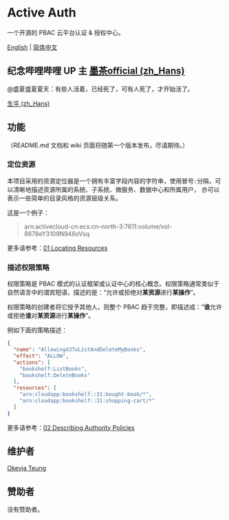 # Active Auth

一个开源的 PBAC 云平台认证 & 授权中心。

[English](../en/README.md) | [简体中文](README.md)

## 纪念哔哩哔哩 UP 主 [墨茶official (zh_Hans)](https://space.bilibili.com/212535360)

@盛夏盛夏夏天：有些人活着，已经死了，可有人死了，才开始活了。

[生平 (zh_Hans)](https://www.bilibili.com/read/cv9396207?from=github.com/Okeyja/active-auth-iam-core)

## 功能

（README.md 文档和 wiki 页面将随第一个版本发布，尽请期待。）

### 定位资源

本项目采用的资源定位器是一个拥有丰富字段内容的字符串，使用冒号`:`分隔，可以清晰地描述资源所属的系统、子系统、微服务、数据中心和所属用户， 亦可以表示一些简单的目录风格的资源层级关系。

这是一个例子：

> arn:activecloud-cn:ecs:cn-north-3:7611:volume/vol-8678eY3109N946oVsq

更多请参考：[01 Locating Resources](01-Locating-Resources.md)

### 描述权限策略

权限策略是 PBAC 模式的认证框架或认证中心的核心概念。权限策略通常类似于自然语言中的谓宾短语，描述的是：“允许或拒绝对**某资源**进行**某操作**”。

权限策略的创建者将它授予其他人，则整个 PBAC 趋于完整，即描述成：“**谁**允许或拒绝**谁**对**某资源**进行**某操作**”。

例如下面的策略描述：

```json
{
  "name": "Allowing43ToListAndDeleteMyBooks",
  "effect": "ALLOW",
  "actions": [
    "bookshelf:ListBooks",
    "bookshelf:DeleteBooks"
  ],
  "resources": [
    "arn:cloudapp:bookshelf::31:bought-book/*",
    "arn:cloudapp:bookshelf::31:shopping-cart/*"
  ]
}
```

更多请参考：[02 Describing Authority Policies](02-Describing-Authority-Policies.md)

## 维护者

[Okeyja Teung](https://github.com/Okeyja)

## 赞助者

没有赞助者。